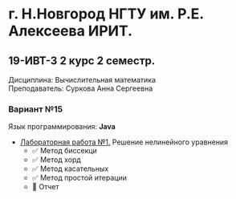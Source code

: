 # г. Н.Новгород НГТУ им. Р.Е. Алексеева ИРИТ. #
## 19-ИВТ-3 2 курс 2 семестр.  
Дисциплина: Вычислительная математика  
Преподаватель: Суркова Анна Сергеевна

### Вариант №15 ###  
Язык программирования: **Java** 

+ [Лабораторная работа №1.](https://github.com/progerSapog/Computational-mathematics-2-course-2-semestr/tree/main/Laboratory_work1) Решение нелинейного уравнения
  + :white_check_mark: Метод биссекци
  + :white_check_mark: Метод хорд   
  + :white_check_mark: Метод касательных 
  + :white_check_mark: Метод простой итерации 
  + :black_square_button: Отчет
